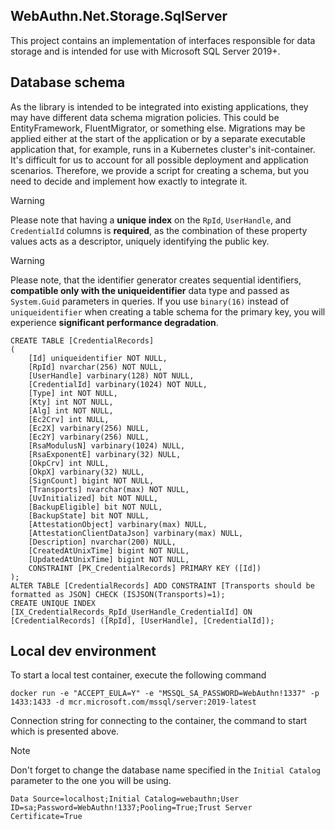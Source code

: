 ## WebAuthn.Net.Storage.SqlServer

This project contains an implementation of interfaces responsible for data storage and is intended for use with Microsoft SQL Server 2019+.

## Database schema

As the library is intended to be integrated into existing applications, they may have different data schema migration policies. This could be EntityFramework, FluentMigrator, or something else. Migrations may be applied either at the start of the application or by a separate executable application that, for example, runs in a Kubernetes cluster's init-container. It's difficult for us to account for all possible deployment and application scenarios. Therefore, we provide a script for creating a schema, but you need to decide and implement how exactly to integrate it.

> [!WARNING]
> Please note that having a **unique index** on the `RpId`, `UserHandle`, and `CredentialId` columns is **required**, as the combination of these property values acts as a descriptor, uniquely identifying the public key.

> [!WARNING]
> Please note, that the identifier generator creates sequential identifiers, **compatible only with the uniqueidentifier** data type and passed as `System.Guid` parameters in queries. If you use `binary(16)` instead of `uniqueidentifier` when creating a table schema for the primary key, you will experience **significant performance degradation**.

```tsql
CREATE TABLE [CredentialRecords]
(
    [Id] uniqueidentifier NOT NULL,
    [RpId] nvarchar(256) NOT NULL,
    [UserHandle] varbinary(128) NOT NULL,
    [CredentialId] varbinary(1024) NOT NULL,
    [Type] int NOT NULL,
    [Kty] int NOT NULL,
    [Alg] int NOT NULL,
    [Ec2Crv] int NULL,
    [Ec2X] varbinary(256) NULL,
    [Ec2Y] varbinary(256) NULL,
    [RsaModulusN] varbinary(1024) NULL,
    [RsaExponentE] varbinary(32) NULL,
    [OkpCrv] int NULL,
    [OkpX] varbinary(32) NULL,
    [SignCount] bigint NOT NULL,
    [Transports] nvarchar(max) NOT NULL,
    [UvInitialized] bit NOT NULL,
    [BackupEligible] bit NOT NULL,
    [BackupState] bit NOT NULL,
    [AttestationObject] varbinary(max) NULL,
    [AttestationClientDataJson] varbinary(max) NULL,
    [Description] nvarchar(200) NULL,
    [CreatedAtUnixTime] bigint NOT NULL,
    [UpdatedAtUnixTime] bigint NOT NULL,
    CONSTRAINT [PK_CredentialRecords] PRIMARY KEY ([Id])
);
ALTER TABLE [CredentialRecords] ADD CONSTRAINT [Transports should be formatted as JSON] CHECK (ISJSON(Transports)=1);
CREATE UNIQUE INDEX [IX_CredentialRecords_RpId_UserHandle_CredentialId] ON [CredentialRecords] ([RpId], [UserHandle], [CredentialId]);
```

## Local dev environment

To start a local test container, execute the following command

```shell
docker run -e "ACCEPT_EULA=Y" -e "MSSQL_SA_PASSWORD=WebAuthn!1337" -p 1433:1433 -d mcr.microsoft.com/mssql/server:2019-latest
```

Connection string for connecting to the container, the command to start which is presented above.

> [!NOTE]
> Don't forget to change the database name specified in the `Initial Catalog` parameter to the one you will be using.

```
Data Source=localhost;Initial Catalog=webauthn;User ID=sa;Password=WebAuthn!1337;Pooling=True;Trust Server Certificate=True
```

